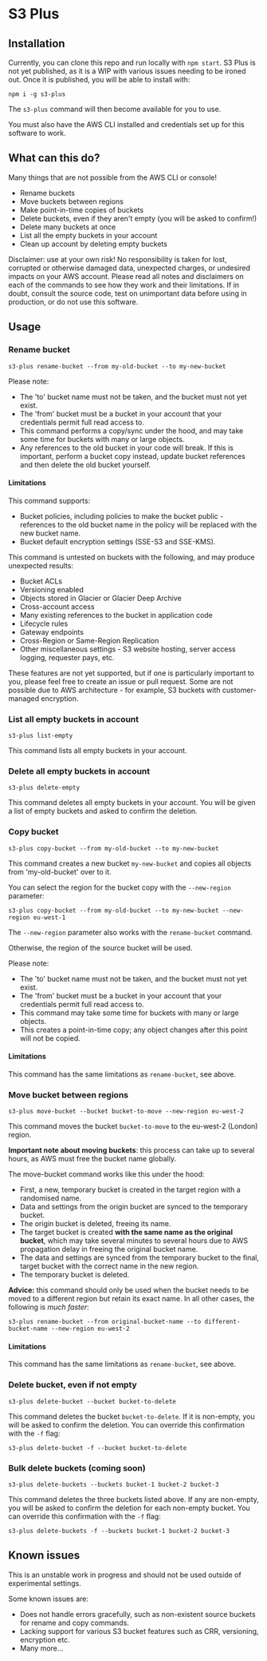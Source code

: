 # S3 Plus

## Installation

Currently, you can clone this repo and run locally with `npm start`. S3 Plus is not yet published, as it is a WIP with various issues needing to be ironed out. Once it is published, you will be able to install with:

`npm i -g s3-plus`

The `s3-plus` command will then become available for you to use.

You must also have the AWS CLI installed and credentials set up for this software to work.

## What can this do?

Many things that are not possible from the AWS CLI or console!

* Rename buckets
* Move buckets between regions
* Make point-in-time copies of buckets
* Delete buckets, even if they aren't empty (you will be asked to confirm!)
* Delete many buckets at once
* List all the empty buckets in your account
* Clean up account by deleting empty buckets

Disclaimer: use at your own risk! No responsibility is taken for lost, corrupted or otherwise damaged data, unexpected charges, or undesired impacts on your AWS account. Please read all notes and disclaimers on each of the commands to see how they work and their limitations. If in doubt, consult the source code, test on unimportant data before using in production, or do not use this software.

## Usage

### Rename bucket

`s3-plus rename-bucket --from my-old-bucket --to my-new-bucket`

Please note:
* The 'to' bucket name must not be taken, and the bucket must not yet exist.
* The 'from' bucket must be a bucket in your account that your credentials permit full read access to.
* This command performs a copy/sync under the hood, and may take some time for buckets with many or large objects.
* Any references to the old bucket in your code will break. If this is important, perform a bucket copy instead, update bucket references and then delete the old bucket yourself.

#### Limitations

This command supports:
* Bucket policies, including policies to make the bucket public - references to the old bucket name in the policy will be replaced with the new bucket name.
* Bucket default encryption settings (SSE-S3 and SSE-KMS).

This command is untested on buckets with the following, and may produce unexpected results:
* Bucket ACLs
* Versioning enabled
* Objects stored in Glacier or Glacier Deep Archive
* Cross-account access
* Many existing references to the bucket in application code
* Lifecycle rules
* Gateway endpoints
* Cross-Region or Same-Region Replication
* Other miscellaneous settings - S3 website hosting, server access logging, requester pays, etc.

These features are not yet supported, but if one is particularly important to you, please feel free to create an issue or pull request. Some are not possible due to AWS architecture - for example, S3 buckets with customer-managed encryption.

### List all empty buckets in account

`s3-plus list-empty`

This command lists all empty buckets in your account.

### Delete all empty buckets in account

`s3-plus delete-empty`

This command deletes all empty buckets in your account. You will be given a list of empty buckets and asked to confirm the deletion.

### Copy bucket

`s3-plus copy-bucket --from my-old-bucket --to my-new-bucket`

This command creates a new bucket `my-new-bucket` and copies all objects from 'my-old-bucket' over to it.

You can select the region for the bucket copy with the `--new-region` parameter:

`s3-plus copy-bucket --from my-old-bucket --to my-new-bucket --new-region eu-west-1`

The `--new-region` parameter also works with the `rename-bucket` command.

Otherwise, the region of the source bucket will be used.

Please note:
* The 'to' bucket name must not be taken, and the bucket must not yet exist.
* The 'from' bucket must be a bucket in your account that your credentials permit full read access to.
* This command may take some time for buckets with many or large objects.
* This creates a point-in-time copy; any object changes after this point will not be copied.

#### Limitations

This command has the same limitations as `rename-bucket`, see above.

### Move bucket between regions

`s3-plus move-bucket --bucket bucket-to-move --new-region eu-west-2`

This command moves the bucket `bucket-to-move` to the eu-west-2 (London) region.

**Important note about moving buckets**: this process can take up to several hours, as AWS must free the bucket name globally.

The move-bucket command works like this under the hood:
* First, a new, temporary bucket is created in the target region with a randomised name.
* Data and settings from the origin bucket are synced to the temporary bucket.
* The origin bucket is deleted, freeing its name.
* The target bucket is created **with the same name as the original bucket**, which may take several minutes to several hours due to AWS propagation delay in freeing the original bucket name.
* The data and settings are synced from the temporary bucket to the final, target bucket with the correct name in the new region.
* The temporary bucket is deleted.

**Advice:** this command should only be used when the bucket needs to be moved to a different region but retain its exact name. In all other cases, the following is *much faster*:

`s3-plus rename-bucket --from original-bucket-name --to different-bucket-name --new-region eu-west-2`

#### Limitations

This command has the same limitations as `rename-bucket`, see above.

### Delete bucket, even if not empty

`s3-plus delete-bucket --bucket bucket-to-delete`

This command deletes the bucket `bucket-to-delete`. If it is non-empty, you will be asked to confirm the deletion. You can override this confirmation with the `-f` flag:

`s3-plus delete-bucket -f --bucket bucket-to-delete`

### Bulk delete buckets (coming soon)

`s3-plus delete-buckets --buckets bucket-1 bucket-2 bucket-3`

This command deletes the three buckets listed above. If any are non-empty, you will be asked to confirm the deletion for each non-empty bucket. You can override this confirmation with the `-f` flag:

`s3-plus delete-buckets -f --buckets bucket-1 bucket-2 bucket-3`

## Known issues

This is an unstable work in progress and should not be used outside of experimental settings.

Some known issues are:
* Does not handle errors gracefully, such as non-existent source buckets for rename and copy commands.
* Lacking support for various S3 bucket features such as CRR, versioning, encryption etc.
* Many more...
